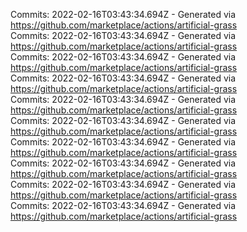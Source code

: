 Commits: 2022-02-16T03:43:34.694Z - Generated via https://github.com/marketplace/actions/artificial-grass
<br>
Commits: 2022-02-16T03:43:34.694Z - Generated via https://github.com/marketplace/actions/artificial-grass
<br>
Commits: 2022-02-16T03:43:34.694Z - Generated via https://github.com/marketplace/actions/artificial-grass
<br>
Commits: 2022-02-16T03:43:34.694Z - Generated via https://github.com/marketplace/actions/artificial-grass
<br>
Commits: 2022-02-16T03:43:34.694Z - Generated via https://github.com/marketplace/actions/artificial-grass
<br>
Commits: 2022-02-16T03:43:34.694Z - Generated via https://github.com/marketplace/actions/artificial-grass
<br>
Commits: 2022-02-16T03:43:34.694Z - Generated via https://github.com/marketplace/actions/artificial-grass
<br>
Commits: 2022-02-16T03:43:34.694Z - Generated via https://github.com/marketplace/actions/artificial-grass
<br>
Commits: 2022-02-16T03:43:34.694Z - Generated via https://github.com/marketplace/actions/artificial-grass
<br>
Commits: 2022-02-16T03:43:34.694Z - Generated via https://github.com/marketplace/actions/artificial-grass
<br>
